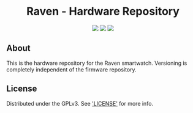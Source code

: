 <h1 align="center">
    <br>
    Raven - Hardware Repository
    <br>
</h1>
<p align="center">
    <img src="https://img.shields.io/static/v1?label=release-version&message=1.0.0&color=green">
    <img src="https://img.shields.io/static/v1?label=build-version&message=1.0.0&color=green">
    <img src="https://img.shields.io/static/v1?label=EDA&message=KiCad&color=blue">
</p>
<p align="center"></p>

## About
This is the hardware repository for the Raven smartwatch. Versioning is completely independent of the firmware repository.

## License

Distributed under the GPLv3. See ['LICENSE'](LICENSE) for more info.
